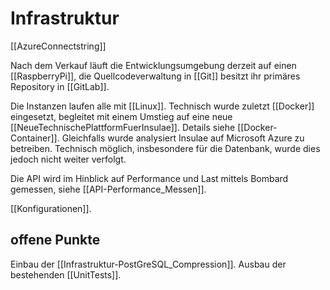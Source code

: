 # Infrastruktur

[[AzureConnectstring]]

Nach dem Verkauf läuft die Entwicklungsumgebung derzeit auf einen [[RaspberryPi]], die Quellcodeverwaltung in [[Git]] besitzt ihr primäres Repository in [[GitLab]].

Die Instanzen laufen alle mit [[Linux]].
Technisch wurde zuletzt [[Docker]] eingesetzt, begleitet mit einem Umstieg auf eine neue [[NeueTechnischePlattformFuerInsulae]]. Details siehe [[Docker-Container]].
Gleichfalls wurde analysiert Insulae auf Microsoft Azure zu betreiben. Technisch möglich, insbesondere für die Datenbank, wurde dies jedoch nicht weiter verfolgt.

Die API wird im Hinblick auf Performance und Last mittels Bombard gemessen, siehe [[API-Performance_Messen]].

[[Konfigurationen]].

## offene Punkte
Einbau der [[Infrastruktur-PostGreSQL_Compression]].
Ausbau der bestehenden [[UnitTests]].
